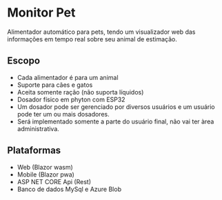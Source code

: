 # Monitor Pet

Alimentador automático para pets, tendo um visualizador web das informações em tempo real sobre seu animal de estimação.

## Escopo
- Cada alimentador é para um animal
- Suporte para cães e gatos
- Aceita somente ração (não suporta líquidos)
- Dosador físico em phyton com ESP32
- Um dosador pode ser gerenciado por diversos usuários e um usuário pode ter um ou mais dosadores.
- Será implementado somente a parte do usuário final, não vai ter àrea administrativa.

## Plataformas
- Web (Blazor wasm)
- Mobile (Blazor pwa)
- ASP NET CORE Api (Rest)
- Banco de dados MySql e Azure Blob
